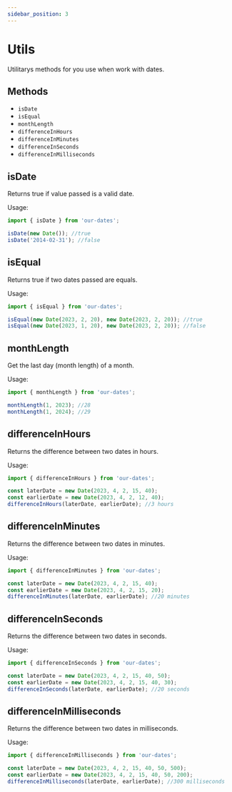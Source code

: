 ```yaml
---
sidebar_position: 3
---
```


# Utils

Utilitarys methods for you use when work with dates.

## Methods

- `isDate`
- `isEqual`
- `monthLength`
- `differenceInHours`
- `differenceInMinutes`
- `differenceInSeconds`
- `differenceInMilliseconds`

## isDate

Returns true if value passed is a valid date.

Usage:
```javascript
import { isDate } from 'our-dates';

isDate(new Date()); //true
isDate('2014-02-31'); //false
```

## isEqual

Returns true if two dates passed are equals.

Usage:
```javascript
import { isEqual } from 'our-dates';

isEqual(new Date(2023, 2, 20), new Date(2023, 2, 20)); //true
isEqual(new Date(2023, 1, 20), new Date(2023, 2, 20)); //false
```

## monthLength

Get the last day (month length) of a month.

Usage:
```javascript
import { monthLength } from 'our-dates';

monthLength(1, 2023); //28
monthLength(1, 2024); //29
```

## differenceInHours

Returns the difference between two dates in hours.

Usage:
```javascript
import { differenceInHours } from 'our-dates';

const laterDate = new Date(2023, 4, 2, 15, 40);
const earlierDate = new Date(2023, 4, 2, 12, 40);
differenceInHours(laterDate, earlierDate); //3 hours
```

## differenceInMinutes

Returns the difference between two dates in minutes.

Usage:
```javascript
import { differenceInMinutes } from 'our-dates';

const laterDate = new Date(2023, 4, 2, 15, 40);
const earlierDate = new Date(2023, 4, 2, 15, 20);
differenceInMinutes(laterDate, earlierDate); //20 minutes
```

## differenceInSeconds

Returns the difference between two dates in seconds.

Usage:
```javascript
import { differenceInSeconds } from 'our-dates';

const laterDate = new Date(2023, 4, 2, 15, 40, 50);
const earlierDate = new Date(2023, 4, 2, 15, 40, 30);
differenceInSeconds(laterDate, earlierDate); //20 seconds
```

## differenceInMilliseconds

Returns the difference between two dates in milliseconds.

Usage:
```javascript
import { differenceInMilliseconds } from 'our-dates';

const laterDate = new Date(2023, 4, 2, 15, 40, 50, 500);
const earlierDate = new Date(2023, 4, 2, 15, 40, 50, 200);
differenceInMilliseconds(laterDate, earlierDate); //300 milliseconds
```
